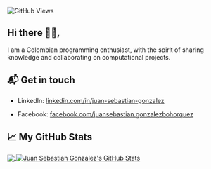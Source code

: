 ![GitHub Views](https://komarev.com/ghpvc/?username=JuanSebastianGB&color=2685BF)

##  Hi there 👋🏻,

I am a Colombian programming enthusiast, with the spirit of sharing knowledge and collaborating on computational projects.

##  📬 Get in touch

- LinkedIn: [linkedin.com/in/juan-sebastian-gonzalez](https://www.linkedin.com/in/juan-sebastian-gonzalez-27927a215/)



- Facebook: [facebook.com/juansebastian.gonzalezbohorquez](https://www.facebook.com/juansebastian.gonzalezbohorquez)

##  &#x1f4c8; My GitHub Stats

<a href="https://github.com/fernandomireles/fernandomireles">

<img align="center" src="https://github-readme-stats.vercel.app/api/top-langs/?username=JuanSebastianGB&hide=java,html&title_color=ffffff&text_color=c9cacc&icon_color=2bbc8a&bg_color=1d1f21"/>

</a>

<a href="https://github.com/JuanSebastianGB/JuanSebastianGB">

<img align="center" src="https://github-readme-stats.vercel.app/api?username=JuanSebastianGB&show_icons=true&line_height=27&count_private=true&title_color=ffffff&text_color=c9cacc&icon_color=2bbc8a&bg_color=1d1f21" alt="Juan Sebastian Gonzalez's GitHub Stats" />

</a>
